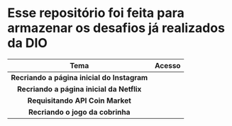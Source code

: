 # Esse repositório foi feita para armazenar os desafios já realizados da DIO



|                    Tema                     | Acesso |
| :-----------------------------------------: | :----: |
| **Recriando a página inicial do Instagram** |        |
|  **Recriando a página inicial da Netflix**  |        |
|      **Requisitando API Coin Market**       |        |
|      **Recriando o jogo da cobrinha**       |        |
